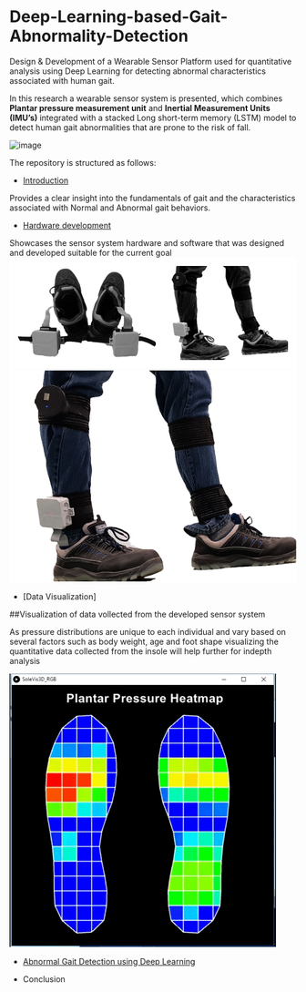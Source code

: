 # Deep-Learning-based-Gait-Abnormality-Detection

Design & Development of a Wearable Sensor Platform used for quantitative analysis using Deep Learning for detecting abnormal characteristics associated with human gait.  

In this research a wearable sensor system is presented, which combines **Plantar pressure measurement unit** and **Inertial Measurement Units (IMU’s)** integrated with a stacked Long short-term memory (LSTM) model to detect human gait abnormalities that are prone to the risk of fall.

![image](assests/cover_pic.png)

The repository is structured as follows:
- [Introduction](Introduction)

Provides a clear insight into the fundamentals of gait and the characteristics associated with Normal and Abnormal gait behaviors.

- [Hardware development](Hardware_development)

Showcases the sensor system hardware and software that was designed and developed suitable for the current goal
![image](assests/insole_gray.png)
![image](assests/setup.png)

- [Data Visualization]

##Visualization of data vollected from the developed sensor system

As pressure distributions are unique to each individual and vary based on several factors such as body weight, age and foot shape visualizing the quantitative data collected from the insole will help further for indepth analysis

![image](assests/sole.gif)


- [Abnormal Gait Detection using Deep Learning](src)


- Conclusion

